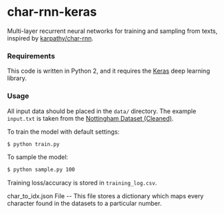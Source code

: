 # char-rnn-keras

Multi-layer recurrent neural networks for training and sampling from texts, inspired by [karpathy/char-rnn](https://github.com/karpathy/char-rnn).

### Requirements

This code is written in Python 2, and it requires the [Keras](https://keras.io) deep learning library.

### Usage

All input data should be placed in the `data/` directory. The example `input.txt` is taken from the [Nottingham Dataset (Cleaned)](https://github.com/jukedeck/nottingham-dataset).

To train the model with default settings:
```bash
$ python train.py
```

To sample the model:
```bash
$ python sample.py 100
```

Training loss/accuracy is stored in `training_log.csv`.

char_to_idx.json File --
This file stores a dictionary which maps every character found in the datasets to a particular number.


